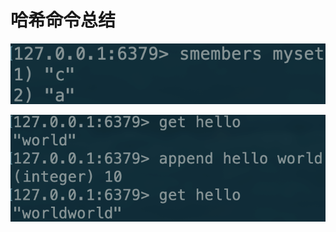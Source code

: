 # 哈希命令总结

![](../../.gitbook/assets/image%20%2881%29.png)

![](../../.gitbook/assets/image%20%2819%29.png)

